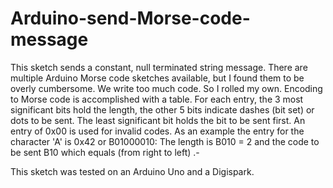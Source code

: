 # Arduino-send-Morse-code-message
This sketch sends a constant, null terminated string message.
There are multiple Arduino Morse code sketches available, but I found them to be overly cumbersome. We write too much code. So I rolled my own. 
Encoding to Morse code is accomplished with a table. For each entry, the 3 most significant bits hold the length, the other 5 bits indicate dashes (bit set) or dots to be sent. The least significant bit holds the bit to be sent first. An entry of 0x00 is used for invalid codes. As an example the entry for the character 'A' is 0x42 or B01000010: The length is B010 = 2 and the code to be sent B10 which equals (from right to left) .- 

This sketch was tested on an Arduino Uno and a Digispark.
